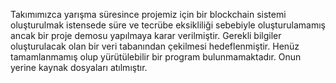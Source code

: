 Takımımızca yarışma süresince projemiz için bir blockchain sistemi oluşturulmak istensede süre ve tecrübe eksikliliği sebebiyle oluşturulamamış ancak bir proje demosu yapılmaya karar verilmiştir.
Gerekli bilgiler oluşturulacak olan bir veri tabanından çekilmesi hedeflenmiştir.
Henüz tamamlanmamış olup yürütülebilir bir program bulunmamaktadır. Onun yerine kaynak dosyaları atılmıştır.
